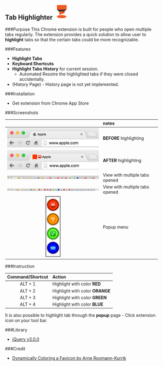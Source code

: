 Tab Highlighter <img src="assets/z_48.png">
---
###Purpose
This Chrome extension is built for people who open multiple tabs regularly. The extension provides a quick solution to allow user to **highlight** tabs so that the certain tabs could be more recognizable.

###Features
  * **Highlight Tabs**
  * **Keyboard Shortcuts**
  * **Highlight Tabs History** for current session.
    * Automated Resotre the highlighted tabs if they were closed accidentally.
  * (History Page) - History page is not yet implemented.

###Installation
  * Get extension from Chrome App Store

###Screenshots

|    | notes |
|:--:|:----- |
| <img src="screenshots/be4.png" width="400"> | **BEFORE** highlighting |
| <img src="screenshots/aftr.png" width="400"> | **AFTER** highlighting |
| <img src="screenshots/full.png" width="400"> | View with multiple tabs opened |
| <img src="screenshots/full2.png" width="400"> | View with multiple tabs opened |
| <img src="screenshots/popup.png" height="200"> | Popup menu |

###Instruction

| Command/Shortcut | Action |
| :-----: | :----- |
| ALT + 1 | Highlight with color **RED** |
| ALT + 2 | Highlight with color **ORANGE** |
| ALT + 3 | Highlight with color **GREEN** |
| ALT + 4 | Highlight with color **BLUE** |

It is also possible to highlight tab through the **popup** page - Click extension icon on your tool bar.

###Library
  * <a href="https://blog.jquery.com/2015/07/13/jquery-3-0-and-jquery-compat-3-0-alpha-versions-released/">jQuery v3.0.0</a>

###Credit
  * <a href="http://blog.roomanna.com/09-24-2011/dynamically-coloring-a-favicon">Dynamically Coloring a Favicon by Arne Roomann-Kurrik</a>